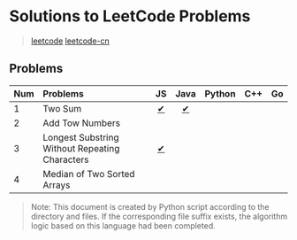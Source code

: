 # Solutions to LeetCode Problems

> [leetcode](https://leetcode.com)
> [leetcode-cn](https://leetcode-cn.com)

## Problems

Num | Problems | JS | Java | Python | C++ | Go
:-- | :-------- | :--: | :----: | :-----: | :---: | :---:
1 | Two Sum  | [✔](/js/src/two-sum.js) | [✔](/java/src/TwoSum.java) |||
2 | Add Tow Numbers |||||
3 | Longest Substring Without Repeating Characters | [✔](./3.Longest&#32;Substring&#32;Without&#32;Repeating&#32;Characters/index.js) ||||
4 | Median of Two Sorted Arrays |||||

> Note: This document is created by Python script according to the directory and files. If the corresponding file suffix exists, the algorithm logic based on this language had been completed.

